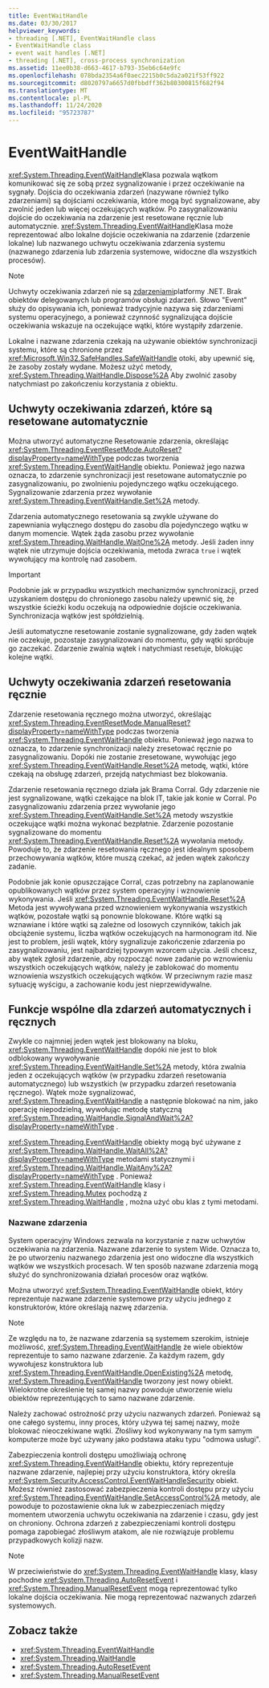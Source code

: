 ```yaml
---
title: EventWaitHandle
ms.date: 03/30/2017
helpviewer_keywords:
- threading [.NET], EventWaitHandle class
- EventWaitHandle class
- event wait handles [.NET]
- threading [.NET], cross-process synchronization
ms.assetid: 11ee0b38-d663-4617-b793-35eb6c64e9fc
ms.openlocfilehash: 078bda2354a6f0aec2215b0c5da2a021f53ff922
ms.sourcegitcommit: d8020797a6657d0fbbdff362b80300815f682f94
ms.translationtype: MT
ms.contentlocale: pl-PL
ms.lasthandoff: 11/24/2020
ms.locfileid: "95723787"
---
```

# <a name="eventwaithandle"></a>EventWaitHandle

<xref:System.Threading.EventWaitHandle>Klasa pozwala wątkom komunikować się ze sobą przez sygnalizowanie i przez oczekiwanie na sygnały. Dojścia do oczekiwania zdarzeń (nazywane również tylko zdarzeniami) są dojściami oczekiwania, które mogą być sygnalizowane, aby zwolnić jeden lub więcej oczekujących wątków. Po zasygnalizowaniu dojście do oczekiwania na zdarzenie jest resetowane ręcznie lub automatycznie. <xref:System.Threading.EventWaitHandle>Klasa może reprezentować albo lokalne dojście oczekiwania na zdarzenie (zdarzenie lokalne) lub nazwanego uchwytu oczekiwania zdarzenia systemu (nazwanego zdarzenia lub zdarzenia systemowe, widoczne dla wszystkich procesów).  
  
> [!NOTE]
> Uchwyty oczekiwania zdarzeń nie są [zdarzeniami](../events/index.md)platformy .NET. Brak obiektów delegowanych lub programów obsługi zdarzeń. Słowo "Event" służy do opisywania ich, ponieważ tradycyjnie nazywa się zdarzeniami systemu operacyjnego, a ponieważ czynność sygnalizująca dojście oczekiwania wskazuje na oczekujące wątki, które wystąpiły zdarzenie.  
  
 Lokalne i nazwane zdarzenia czekają na używanie obiektów synchronizacji systemu, które są chronione przez <xref:Microsoft.Win32.SafeHandles.SafeWaitHandle> otoki, aby upewnić się, że zasoby zostały wydane. Możesz użyć metody, <xref:System.Threading.WaitHandle.Dispose%2A> Aby zwolnić zasoby natychmiast po zakończeniu korzystania z obiektu.  
  
## <a name="event-wait-handles-that-reset-automatically"></a>Uchwyty oczekiwania zdarzeń, które są resetowane automatycznie  

 Można utworzyć automatyczne Resetowanie zdarzenia, określając <xref:System.Threading.EventResetMode.AutoReset?displayProperty=nameWithType> podczas tworzenia <xref:System.Threading.EventWaitHandle> obiektu. Ponieważ jego nazwa oznacza, to zdarzenie synchronizacji jest resetowane automatycznie po zasygnalizowaniu, po zwolnieniu pojedynczego wątku oczekującego. Sygnalizowanie zdarzenia przez wywołanie <xref:System.Threading.EventWaitHandle.Set%2A> metody.  
  
 Zdarzenia automatycznego resetowania są zwykle używane do zapewniania wyłącznego dostępu do zasobu dla pojedynczego wątku w danym momencie. Wątek żąda zasobu przez wywołanie <xref:System.Threading.WaitHandle.WaitOne%2A> metody. Jeśli żaden inny wątek nie utrzymuje dojścia oczekiwania, metoda zwraca `true` i wątek wywołujący ma kontrolę nad zasobem.  
  
> [!IMPORTANT]
> Podobnie jak w przypadku wszystkich mechanizmów synchronizacji, przed uzyskaniem dostępu do chronionego zasobu należy upewnić się, że wszystkie ścieżki kodu oczekują na odpowiednie dojście oczekiwania. Synchronizacja wątków jest spółdzielnią.  
  
 Jeśli automatyczne resetowanie zostanie sygnalizowane, gdy żaden wątek nie oczekuje, pozostaje zasygnalizowani do momentu, gdy wątki spróbuje go zaczekać. Zdarzenie zwalnia wątek i natychmiast resetuje, blokując kolejne wątki.  
  
## <a name="event-wait-handles-that-reset-manually"></a>Uchwyty oczekiwania zdarzeń resetowania ręcznie  

 Zdarzenie resetowania ręcznego można utworzyć, określając <xref:System.Threading.EventResetMode.ManualReset?displayProperty=nameWithType> podczas tworzenia <xref:System.Threading.EventWaitHandle> obiektu. Ponieważ jego nazwa to oznacza, to zdarzenie synchronizacji należy zresetować ręcznie po zasygnalizowaniu. Dopóki nie zostanie zresetowane, wywołując jego <xref:System.Threading.EventWaitHandle.Reset%2A> metodę, wątki, które czekają na obsługę zdarzeń, przejdą natychmiast bez blokowania.  
  
 Zdarzenie resetowania ręcznego działa jak Brama Corral. Gdy zdarzenie nie jest sygnalizowane, wątki czekające na blok IT, takie jak konie w Corral. Po zasygnalizowaniu zdarzenia przez wywołanie jego <xref:System.Threading.EventWaitHandle.Set%2A> metody wszystkie oczekujące wątki można wykonać bezpłatnie. Zdarzenie pozostanie sygnalizowane do momentu <xref:System.Threading.EventWaitHandle.Reset%2A> wywołania metody. Powoduje to, że zdarzenie resetowania ręcznego jest idealnym sposobem przechowywania wątków, które muszą czekać, aż jeden wątek zakończy zadanie.  
  
 Podobnie jak konie opuszczające Corral, czas potrzebny na zaplanowanie opublikowanych wątków przez system operacyjny i wznowienie wykonywania. Jeśli <xref:System.Threading.EventWaitHandle.Reset%2A> Metoda jest wywoływana przed wznowieniem wykonywania wszystkich wątków, pozostałe wątki są ponownie blokowane. Które wątki są wznawiane i które wątki są zależne od losowych czynników, takich jak obciążenie systemu, liczba wątków oczekujących na harmonogram itd. Nie jest to problem, jeśli wątek, który sygnalizuje zakończenie zdarzenia po zasygnalizowaniu, jest najbardziej typowym wzorcem użycia. Jeśli chcesz, aby wątek zgłosił zdarzenie, aby rozpocząć nowe zadanie po wznowieniu wszystkich oczekujących wątków, należy je zablokować do momentu wznowienia wszystkich oczekujących wątków. W przeciwnym razie masz sytuację wyścigu, a zachowanie kodu jest nieprzewidywalne.  
  
## <a name="features-common-to-automatic-and-manual-events"></a>Funkcje wspólne dla zdarzeń automatycznych i ręcznych  

 Zwykle co najmniej jeden wątek jest blokowany na bloku, <xref:System.Threading.EventWaitHandle> dopóki nie jest to blok odblokowany wywoływanie <xref:System.Threading.EventWaitHandle.Set%2A> metody, która zwalnia jeden z oczekujących wątków (w przypadku zdarzeń resetowania automatycznego) lub wszystkich (w przypadku zdarzeń resetowania ręcznego). Wątek może sygnalizować, <xref:System.Threading.EventWaitHandle> a następnie blokować na nim, jako operację niepodzielną, wywołując metodę statyczną <xref:System.Threading.WaitHandle.SignalAndWait%2A?displayProperty=nameWithType> .  
  
 <xref:System.Threading.EventWaitHandle> obiekty mogą być używane z <xref:System.Threading.WaitHandle.WaitAll%2A?displayProperty=nameWithType> metodami statycznymi i <xref:System.Threading.WaitHandle.WaitAny%2A?displayProperty=nameWithType> . Ponieważ <xref:System.Threading.EventWaitHandle> klasy i <xref:System.Threading.Mutex> pochodzą z <xref:System.Threading.WaitHandle> , można użyć obu klas z tymi metodami.  
  
### <a name="named-events"></a>Nazwane zdarzenia  

 System operacyjny Windows zezwala na korzystanie z nazw uchwytów oczekiwania na zdarzenia. Nazwane zdarzenie to system Wide. Oznacza to, że po utworzeniu nazwanego zdarzenia jest ono widoczne dla wszystkich wątków we wszystkich procesach. W ten sposób nazwane zdarzenia mogą służyć do synchronizowania działań procesów oraz wątków.  
  
 Można utworzyć <xref:System.Threading.EventWaitHandle> obiekt, który reprezentuje nazwane zdarzenie systemowe przy użyciu jednego z konstruktorów, które określają nazwę zdarzenia.  
  
> [!NOTE]
> Ze względu na to, że nazwane zdarzenia są systemem szerokim, istnieje możliwość, <xref:System.Threading.EventWaitHandle> że wiele obiektów reprezentuje to samo nazwane zdarzenie. Za każdym razem, gdy wywołujesz konstruktora lub <xref:System.Threading.EventWaitHandle.OpenExisting%2A> metodę, <xref:System.Threading.EventWaitHandle> tworzony jest nowy obiekt. Wielokrotne określenie tej samej nazwy powoduje utworzenie wielu obiektów reprezentujących to samo nazwane zdarzenie.  
  
 Należy zachować ostrożność przy użyciu nazwanych zdarzeń. Ponieważ są one całego systemu, inny proces, który używa tej samej nazwy, może blokować nieoczekiwane wątki. Złośliwy kod wykonywany na tym samym komputerze może być używany jako podstawa ataku typu "odmowa usługi".  
  
 Zabezpieczenia kontroli dostępu umożliwiają ochronę <xref:System.Threading.EventWaitHandle> obiektu, który reprezentuje nazwane zdarzenie, najlepiej przy użyciu konstruktora, który określa <xref:System.Security.AccessControl.EventWaitHandleSecurity> obiekt. Możesz również zastosować zabezpieczenia kontroli dostępu przy użyciu <xref:System.Threading.EventWaitHandle.SetAccessControl%2A> metody, ale powoduje to pozostawienie okna luk w zabezpieczeniach między momentem utworzenia uchwytu oczekiwania na zdarzenie i czasu, gdy jest on chroniony. Ochrona zdarzeń z zabezpieczeniami kontroli dostępu pomaga zapobiegać złośliwym atakom, ale nie rozwiązuje problemu przypadkowych kolizji nazw.  
  
> [!NOTE]
> W przeciwieństwie do <xref:System.Threading.EventWaitHandle> klasy, klasy pochodne <xref:System.Threading.AutoResetEvent> i <xref:System.Threading.ManualResetEvent> mogą reprezentować tylko lokalne dojścia oczekiwania. Nie mogą reprezentować nazwanych zdarzeń systemowych.  
  
## <a name="see-also"></a>Zobacz także

- <xref:System.Threading.EventWaitHandle>
- <xref:System.Threading.WaitHandle>
- <xref:System.Threading.AutoResetEvent>
- <xref:System.Threading.ManualResetEvent>
